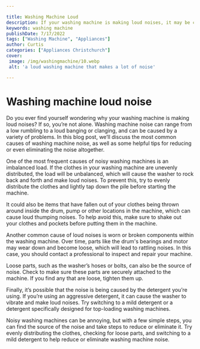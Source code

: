 ```yaml
---

title: Washing Machine Loud
description: If your washing machine is making loud noises, it may be caused by a variety of problems. This blog post discusses the most common causes of washing machine noise, as well as some helpful tips for reducing or even eliminating the noise altogether.
keywords: washing machine
publishDate: 7/17/2022
tags: ["Washing Machine", "Appliances"]
author: Curtis
categories: ["Appliances Christchurch"]
cover: 
 image: /img/washingmachine/10.webp
 alt: 'a loud washing machine that makes a lot of noise'

---
```


# Washing machine loud noise

Do you ever find yourself wondering why your washing machine is making loud noises? If so, you’re not alone. Washing machine noise can range from a low rumbling to a loud banging or clanging, and can be caused by a variety of problems. In this blog post, we’ll discuss the most common causes of washing machine noise, as well as some helpful tips for reducing or even eliminating the noise altogether.

One of the most frequent causes of noisy washing machines is an imbalanced load. If the clothes in your washing machine are unevenly distributed, the load will be unbalanced, which will cause the washer to rock back and forth and make loud noises. To prevent this, try to evenly distribute the clothes and lightly tap down the pile before starting the machine.

It could also be items that have fallen out of your clothes being thrown around inside the drum, pump or other locations in the machine, which can cause loud thumping noises. To help avoid this, make sure to shake out your clothes and pockets before putting them in the machine.

Another common cause of loud noises is worn or broken components within the washing machine. Over time, parts like the drum's bearings and motor may wear down and become loose, which will lead to rattling noises. In this case, you should contact a professional to inspect and repair your machine.

Loose parts, such as the washer’s hoses or bolts, can also be the source of noise. Check to make sure these parts are securely attached to the machine. If you find any that are loose, tighten them up.

Finally, it’s possible that the noise is being caused by the detergent you’re using. If you’re using an aggressive detergent, it can cause the washer to vibrate and make loud noises. Try switching to a mild detergent or a detergent specifically designed for top-loading washing machines.

Noisy washing machines can be annoying, but with a few simple steps, you can find the source of the noise and take steps to reduce or eliminate it. Try evenly distributing the clothes, checking for loose parts, and switching to a mild detergent to help reduce or eliminate washing machine noise.